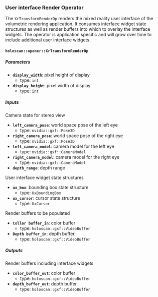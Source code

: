 ### User interface Render Operator

The `XrTransformRenderOp` renders the mixed reality user interface of the volumetric rendering application. It consumes interface widget state structures as well as render buffers into which to overlay the interface widgets. The operator is application specific and will grow over time to include additional user interface widgets.

#### `holoscan::openxr::XrTransformRenderOp`

##### Parameters 

- **`display_width`**: pixel height of display
  - type: `int`
- **`display_height`**: pixel width of display
  - type: `int`
 
##### Inputs

Camera state for stereo view
- **`left_camera_pose`**: world space pose of the left eye
  - type: `nvidia::gxf::Pose3D`
- **`right_camera_pose`**: world space pose of the right eye
  - type: `nvidia::gxf::Pose3D`
- **`left_camera_model`**: camera model for the left eye
  - type: `nvidia::gxf::CameraModel`
- **`right_camera_model`**: camera model for the right eye
  - type: `nvidia::gxf::CameraModel`
- **`depth_range`**: depth range

User interface widget state structures
- **`ux_box`**: bounding box state structure
  - type: `UxBoundingBox`
- **`ux_cursor`**: cursor state structure
  - type: `UxCursor`

Render buffers to be populated
- **`Collor buffer_in`**: color buffer
  - type: `holoscan::gxf::VideoBuffer`
- **`Depth buffer_in`**: depth buffer
  - type: `holoscan::gxf::VideoBuffer`

##### Outputs

Render buffers including interface widgets
- **`color_buffer_out`**: color buffer
  - type: `holoscan::gxf::VideoBuffer`
- **`depth_buffer_out`**: depth buffer
  - type: `holoscan::gxf::VideoBuffer`
